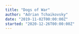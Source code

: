 ```yaml
---
title: "Dogs of War"
author: "Adrian Tchaikovsky"
date: "2019-11-02T00:00:00Z"
started: "2020-12-26T00:00:00Z"
---
```


